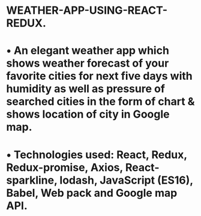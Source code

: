 # WEATHER-APP-USING-REACT-REDUX.
# •	An elegant weather app which shows weather forecast of your favorite cities for next five days with humidity as well as pressure of searched cities in the form of chart & shows location of city in Google map.
# •	Technologies used: React, Redux, Redux-promise, Axios, React-sparkline, lodash, JavaScript (ES16), Babel, Web pack and Google map API.
